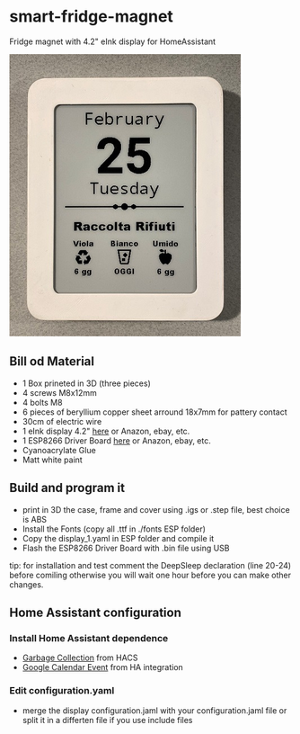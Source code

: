 # smart-fridge-magnet
Fridge magnet with 4.2" eInk display for HomeAssistant

![Image](https://raw.githubusercontent.com/MarcoFranchi/smart-fridge-magnet/master/IMG_0280%20(2).jpg)
## Bill od Material
* 1 Box prineted in 3D (three pieces)
* 4 screws M8x12mm 
* 4 bolts M8
* 6 pieces of beryllium copper sheet arround 18x7mm for pattery contact
* 30cm of electric wire
* 1 eInk display 4.2" [here](https://www.waveshare.com/e-Paper-ESP8266-Driver-Board.htm) or Anazon, ebay, etc.
* 1 ESP8266 Driver Board [here](https://www.waveshare.com/product/displays/e-paper/epaper-2/4.2inch-e-paper.htm) or Anazon, ebay, etc.
* Cyanoacrylate Glue
* Matt white paint
## Build and program it
* print in 3D the case, frame and cover using .igs or .step file, best choice is ABS
* Install the Fonts (copy all .ttf in ./fonts ESP folder) 
* Copy the display_1.yaml in ESP folder and compile it
* Flash the ESP8266 Driver Board with .bin file using USB

tip: for installation and test comment the DeepSleep declaration (line 20-24) before comiling otherwise you will wait one hour before you can make other changes.
## Home Assistant configuration
### Install Home Assistant dependence 
* [Garbage Collection](https://github.com/bruxy70/Garbage-Collection) from HACS
* [Google Calendar Event](https://www.home-assistant.io/integrations/calendar.google/) from HA integration
### Edit configuration.yaml
* merge the display configuration.jaml with your configuration.jaml file or split it in a differten file if you use include files
